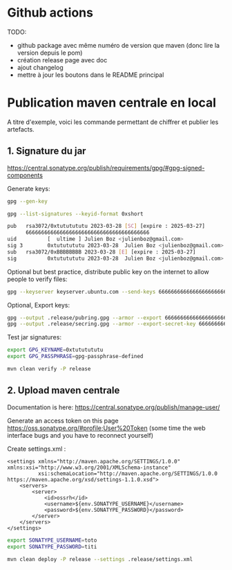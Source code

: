 # Github actions

TODO:

- github package avec même numéro de version que maven (donc lire la version depuis le pom)
- création release page avec doc
- ajout changelog
- mettre à jour les boutons dans le README principal

# Publication maven centrale en local

A titre d'exemple, voici les commande permettant de chiffrer et publier les artefacts.

## 1. Signature du jar

https://central.sonatype.org/publish/requirements/gpg/#gpg-signed-components

Generate keys:

```bash
gpg --gen-key
```

```bash
gpg --list-signatures --keyid-format 0xshort

pub   rsa3072/0xtututututu 2023-03-28 [SC] [expire : 2025-03-27]
      6666666666666666666666666666666666666666
uid          [  ultime ] Julien Boz <julienboz@gmail.com>
sig 3        0xtututututu 2023-03-28  Julien Boz <julienboz@gmail.com>
sub   rsa3072/0xBBBBBBBB 2023-03-28 [E] [expire : 2025-03-27]
sig          0xtututututu 2023-03-28  Julien Boz <julienboz@gmail.com>
```

Optional but best practice, distribute public key on the internet to allow people to verify files:

```bash
gpg --keyserver keyserver.ubuntu.com --send-keys 6666666666666666666666666666666666666666
```

Optional, Export keys:

```bash
gpg --output .release/pubring.gpg --armor --export 6666666666666666666666666666666666666666
gpg --output .release/secring.gpg --armor --export-secret-key 6666666666666666666666666666666666666666
```

Test jar signatures:

```bash
export GPG_KEYNAME=0xtututututu
export GPG_PASSPHRASE=gpg-passphrase-defined

mvn clean verify -P release
```

## 2. Upload maven centrale

Documentation is here: https://central.sonatype.org/publish/manage-user/

Generate an access token on this page https://oss.sonatype.org/#profile;User%20Token (some time the web interface bugs and you have to reconnect yourself)

Create settings.xml :

```
<settings xmlns="http://maven.apache.org/SETTINGS/1.0.0" xmlns:xsi="http://www.w3.org/2001/XMLSchema-instance"
          xsi:schemaLocation="http://maven.apache.org/SETTINGS/1.0.0 https://maven.apache.org/xsd/settings-1.1.0.xsd">
    <servers>
        <server>
            <id>ossrh</id>
            <username>${env.SONATYPE_USERNAME}</username>
            <password>${env.SONATYPE_PASSWORD}</password>
        </server>
    </servers>
</settings>
```

```bash
export SONATYPE_USERNAME=toto
export SONATYPE_PASSWORD=titi

mvn clean deploy -P release --settings .release/settings.xml
```
